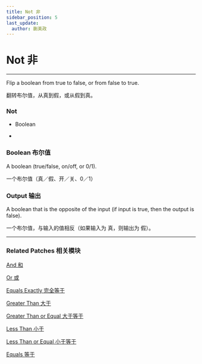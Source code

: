 ```yaml
---
title: Not 非
sidebar_position: 5
last_update:
  author: 蒯美政
---
```


# Not 非

---

Flip a boolean from true to false, or from false to true.

翻转布尔值，从真到假，或从假到真。

<div className="patch-container">
    <div className="patch processor">
        <h3>Not</h3>
        <ul className="inputs">
            <li>Boolean<span></span></li>
        </ul>
        <ul className="outputs">
            <li>&nbsp;<span></span></li>
        </ul>
    </div>
</div>

### Boolean 布尔值

A boolean (true/false, on/off, or 0/1).

一个布尔值（真／假、开／关、0／1）

### Output 输出

A boolean that is the opposite of the input (if input is true, then the output is false).

一个布尔值，与输入的值相反（如果输入为 真，则输出为 假）。

---

### Related Patches 相关模块

[And 和](./And.md)

[Or 或](./Or.md)

[Equals Exactly 完全等于](./Equals%20Exactly.md)

[Greater Than 大于](./Greater%20Than.md)

[Greater Than or Equal 大于等于](./Greater%20Than%20or%20Equal.md)

[Less Than 小于](./Less%20Than.md)

[Less Than or Equal 小于等于](./Less%20Than%20or%20Equal.md)

[Equals 等于](./Equals.md)
